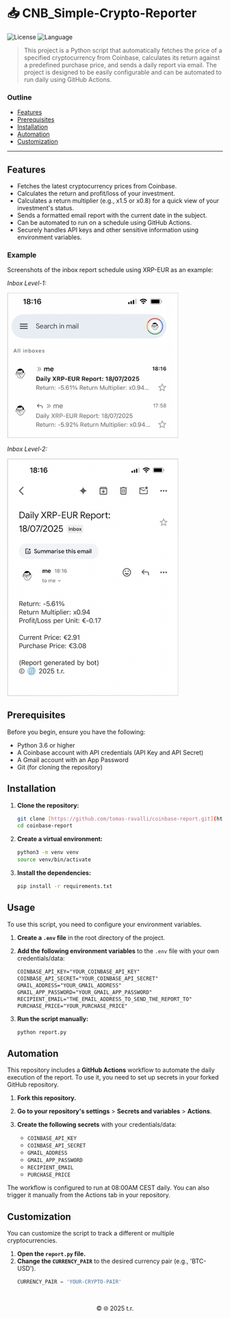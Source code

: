 # 📥 CNB_Simple-Crypto-Reporter

<p align="left">
  <img src="https://img.shields.io/badge/License-MIT-blue" alt="License">
  <img src="https://img.shields.io/badge/Language-Python-blue" alt="Language">
</p>

> This project is a Python script that automatically fetches the price of a specified cryptocurrency from Coinbase, calculates its return against a predefined purchase price, and sends a daily report via email. The project is designed to be easily configurable and can be automated to run daily using GitHub Actions.

### Outline

- [Features](#features)
- [Prerequisites](#prerequisites)
- [Installation](#installation)
- [Automation](#automation)
- [Customization](#customization)

---

## Features

* Fetches the latest cryptocurrency prices from Coinbase.
* Calculates the return and profit/loss of your investment.
* Calculates a return multiplier (e.g., x1.5 or x0.8) for a quick view of your investment's status.
* Sends a formatted email report with the current date in the subject.
* Can be automated to run on a schedule using GitHub Actions.
* Securely handles API keys and other sensitive information using environment variables.

### Example

Screenshots of the inbox report schedule using XRP-EUR as an example:

*Inbox Level-1:*

<p align="left">
  <img src="./assets/cb-l1.png" alt="Report Screenshot L1" width="400">
</p>

*Inbox Level-2:*

<p align="left">
  <img src="./assets/cb-l2.png" alt="Report Screenshot L2" width="400">
</p>

## Prerequisites

Before you begin, ensure you have the following:

* Python 3.6 or higher
* A Coinbase account with API credentials (API Key and API Secret)
* A Gmail account with an App Password
* Git (for cloning the repository)

## Installation

1.  **Clone the repository:**
    ```bash
    git clone [https://github.com/tomas-ravalli/coinbase-report.git](https://github.com/tomas-ravalli/coinbase-report.git)
    cd coinbase-report
    ```

2.  **Create a virtual environment:**
    ```bash
    python3 -m venv venv
    source venv/bin/activate
    ```

3.  **Install the dependencies:**
    ```bash
    pip install -r requirements.txt
    ```

## Usage

To use this script, you need to configure your environment variables.

1.  **Create a `.env` file** in the root directory of the project.

2.  **Add the following environment variables** to the `.env` file with your own credentials/data:
    ```
    COINBASE_API_KEY="YOUR_COINBASE_API_KEY"
    COINBASE_API_SECRET="YOUR_COINBASE_API_SECRET"
    GMAIL_ADDRESS="YOUR_GMAIL_ADDRESS"
    GMAIL_APP_PASSWORD="YOUR_GMAIL_APP_PASSWORD"
    RECIPIENT_EMAIL="THE_EMAIL_ADDRESS_TO_SEND_THE_REPORT_TO"
    PURCHASE_PRICE="YOUR_PURCHASE_PRICE"
    ```

3.  **Run the script manually:**
    ```bash
    python report.py
    ```

## Automation

This repository includes a **GitHub Actions** workflow to automate the daily execution of the report. To use it, you need to set up secrets in your forked GitHub repository.

1. **Fork this repository.**

2. **Go to your repository's settings** > **Secrets and variables** > **Actions**.

3. **Create the following secrets** with your credentials/data:
    * `COINBASE_API_KEY`
    * `COINBASE_API_SECRET`
    * `GMAIL_ADDRESS`
    * `GMAIL_APP_PASSWORD`
    * `RECIPIENT_EMAIL`
    * `PURCHASE_PRICE`

The workflow is configured to run at 08:00AM CEST daily. You can also trigger it manually from the Actions tab in your repository.

## Customization

You can customize the script to track a different or multiple cryptocurrencies.

1. **Open the `report.py` file.**
2. **Change the `CURRENCY_PAIR`** to the desired currency pair (e.g., 'BTC-USD').
    ```python
    CURRENCY_PAIR = 'YOUR-CRYPTO-PAIR'

</br>

<p align="center">© 🌐 2025 t.r.</p>
